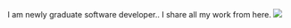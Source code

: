 I am newly graduate software developer.. I share all my work from here.
![](https://komarev.com/ghpvc/?username=fuatyavrum97)
